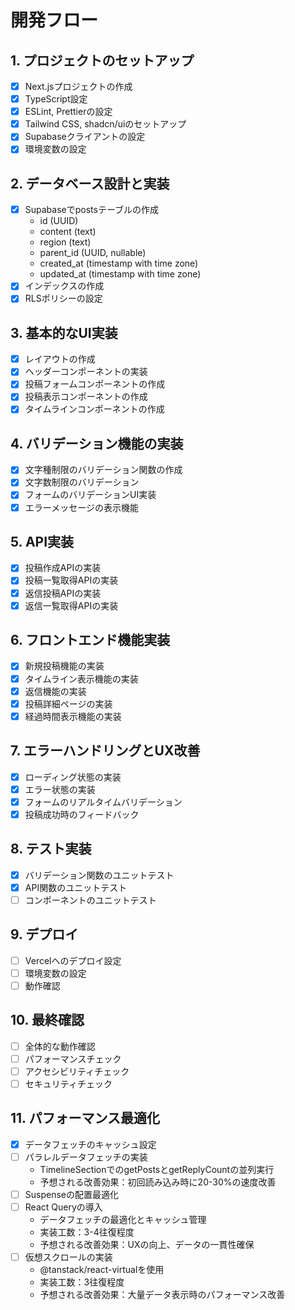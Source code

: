 # 開発フロー

## 1. プロジェクトのセットアップ
- [x] Next.jsプロジェクトの作成
- [x] TypeScript設定
- [x] ESLint, Prettierの設定
- [x] Tailwind CSS, shadcn/uiのセットアップ
- [x] Supabaseクライアントの設定
- [x] 環境変数の設定

## 2. データベース設計と実装
- [x] Supabaseでpostsテーブルの作成
  - id (UUID)
  - content (text)
  - region (text)
  - parent_id (UUID, nullable)
  - created_at (timestamp with time zone)
  - updated_at (timestamp with time zone)
- [x] インデックスの作成
- [x] RLSポリシーの設定

## 3. 基本的なUI実装
- [x] レイアウトの作成
- [x] ヘッダーコンポーネントの実装
- [x] 投稿フォームコンポーネントの作成
- [x] 投稿表示コンポーネントの作成
- [x] タイムラインコンポーネントの作成

## 4. バリデーション機能の実装
- [x] 文字種制限のバリデーション関数の作成
- [x] 文字数制限のバリデーション
- [x] フォームのバリデーションUI実装
- [x] エラーメッセージの表示機能

## 5. API実装
- [x] 投稿作成APIの実装
- [x] 投稿一覧取得APIの実装
- [x] 返信投稿APIの実装
- [x] 返信一覧取得APIの実装

## 6. フロントエンド機能実装
- [x] 新規投稿機能の実装
- [x] タイムライン表示機能の実装
- [x] 返信機能の実装
- [x] 投稿詳細ページの実装
- [x] 経過時間表示機能の実装

## 7. エラーハンドリングとUX改善
- [x] ローディング状態の実装
- [x] エラー状態の実装
- [x] フォームのリアルタイムバリデーション
- [x] 投稿成功時のフィードバック

## 8. テスト実装
- [x] バリデーション関数のユニットテスト
- [x] API関数のユニットテスト
- [ ] コンポーネントのユニットテスト

## 9. デプロイ
- [ ] Vercelへのデプロイ設定
- [ ] 環境変数の設定
- [ ] 動作確認

## 10. 最終確認
- [ ] 全体的な動作確認
- [ ] パフォーマンスチェック
- [ ] アクセシビリティチェック
- [ ] セキュリティチェック

## 11. パフォーマンス最適化
- [x] データフェッチのキャッシュ設定
- [ ] パラレルデータフェッチの実装
  - TimelineSectionでのgetPostsとgetReplyCountの並列実行
  - 予想される改善効果：初回読み込み時に20-30%の速度改善
- [ ] Suspenseの配置最適化
- [ ] React Queryの導入
  - データフェッチの最適化とキャッシュ管理
  - 実装工数：3-4往復程度
  - 予想される改善効果：UXの向上、データの一貫性確保
- [ ] 仮想スクロールの実装
  - @tanstack/react-virtualを使用
  - 実装工数：3往復程度
  - 予想される改善効果：大量データ表示時のパフォーマンス改善
